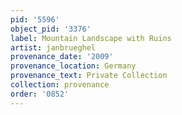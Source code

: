 ```yaml
---
pid: '5596'
object_pid: '3376'
label: Mountain Landscape with Ruins
artist: janbrueghel
provenance_date: '2009'
provenance_location: Germany
provenance_text: Private Collection
collection: provenance
order: '0852'
---
```

